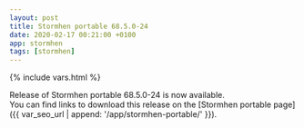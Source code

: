 ```yaml
---
layout: post
title: Stormhen portable 68.5.0-24
date: 2020-02-17 00:21:00 +0100
app: stormhen
tags: [stormhen]
---
```

{% include vars.html %}

Release of Stormhen portable 68.5.0-24 is now available.<br />
You can find links to download this release on the [Stormhen portable page]({{ var_seo_url | append: '/app/stormhen-portable/' }}).
